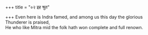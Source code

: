 +++
title = "०२ इह श्रुत"

+++
Even here is Indra famed, and among us this day the glorious Thunderer is praised,  
     He who like Mitra mid the folk hath won complete and full renown.